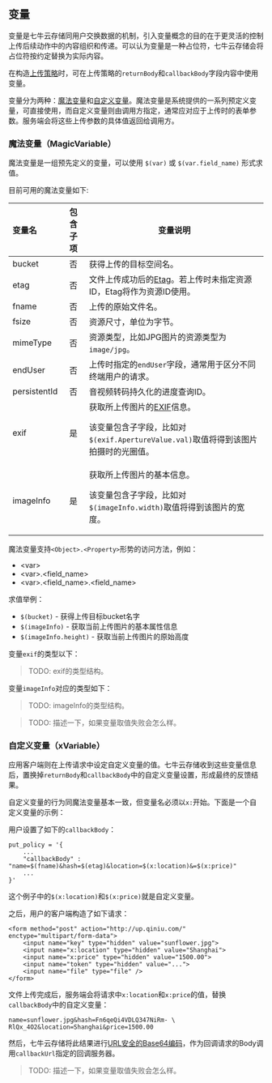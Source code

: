<a name="vars"></a>
## 变量

变量是七牛云存储同用户交换数据的机制，引入变量概念的目的在于更灵活的控制上传后续动作中的内容组织和传递。可以认为变量是一种占位符，七牛云存储会将占位符按约定替换为实际内容。

在构造[上传策略]()时，可在上传策略的`returnBody`和`callbackBody`字段内容中使用变量。

变量分为两种：[魔法变量](#magicvar)和[自定义变量](#xvar)。魔法变量是系统提供的一系列预定义变量，可直接使用，而自定义变量则由调用方指定，通常应对应于上传时的表单参数。服务端会将这些上传参数的具体值返回给调用方。

<a name="magicvar"></a>
### 魔法变量（MagicVariable）

魔法变量是一组预先定义的变量，可以使用 `$(var)` 或 `$(var.field_name)` 形式求值。

目前可用的魔法变量如下:

变量名        | 包含子项 | 变量说明
:----------- |:------:|-------------------------------------------
bucket       | 否     | 获得上传的目标空间名。
etag         | 否     | 文件上传成功后的[Etag]()。若上传时未指定资源ID，Etag将作为资源ID使用。
fname        | 否     | 上传的原始文件名。
fsize        | 否     | 资源尺寸，单位为字节。
mimeType     | 否     | 资源类型，比如JPG图片的资源类型为`image/jpg`。
endUser      | 否     | 上传时指定的`endUser`字段，通常用于区分不同终端用户的请求。
persistentId | 否     | 音视频转码持久化的进度查询ID。
exif         | 是     | 获取所上传图片的[EXIF]()信息。<p>该变量包含子字段，比如对`$(exif.ApertureValue.val)`取值将得到该图片拍摄时的光圈值。
imageInfo    | 是     | 获取所上传图片的基本信息。<p>该变量包含子字段，比如对`$(imageInfo.width)`取值将得到该图片的宽度。

魔法变量支持`<Object>.<Property>`形势的访问方法，例如：

- \<var\>
- \<var\>.\<field_name\>
- \<var\>.\<field_name\>.\<field_name\>

求值举例：

- `$(bucket)` 				- 获得上传目标bucket名字
- `$(imageInfo)` 			- 获取当前上传图片的基本属性信息
- `$(imageInfo.height)`	 	- 获取当前上传图片的原始高度

变量`exif`的类型以下：

> TODO: exif的类型结构。

变量`imageInfo`对应的类型如下：

> TODO: imageInfo的类型结构。

> TODO: 描述一下，如果变量取值失败会怎么样。

<a name="xvar"></a>
### 自定义变量（xVariable）

应用客户端则在上传请求中设定自定义变量的值。七牛云存储收到这些变量信息后，置换掉`returnBody`和`callbackBody`中的自定义变量设置，形成最终的反馈结果。

自定义变量的行为同魔法变量基本一致，但变量名必须以`x:`开始。下面是一个自定义变量的示例：

用户设置了如下的`callbackBody`：

```
put_policy = '{
    ...
    "callbackBody" : "name=$(fname)&hash=$(etag)&location=$(x:location)&=$(x:price)"
    ...
}'
```

这个例子中的`$(x:location)`和`$(x:price)`就是自定义变量。

之后，用户的客户端构造了如下请求：

```
<form method="post" action="http://up.qiniu.com/" 
enctype="multipart/form-data">
    <input name="key" type="hidden" value="sunflower.jpg">
    <input name="x:location" type="hidden" value="Shanghai">
    <input name="x:price" type="hidden" value="1500.00">
    <input name="token" type="hidden" value="...">
    <input name="file" type="file" />
</form>
```

文件上传完成后，服务端会将请求中`x:location`和`x:price`的值，替换`callbackBody`中的自定义变量：

```
name=sunflower.jpg&hash=Fn6qeQi4VDLQ347NiRm- \
RlQx_4O2&location=Shanghai&price=1500.00
```

然后，七牛云存储将此结果进行[URL安全的Base64编码]()，作为回调请求的Body调用`callbackUrl`指定的回调服务器。

> TODO: 描述一下，如果变量取值失败会怎么样。
